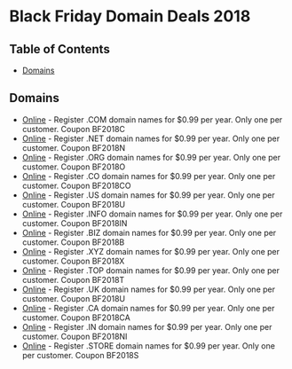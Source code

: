 # Black Friday Domain Deals 2018

## Table of Contents
- [Domains](#Domains)


## Domains
* [Online](https://the-online.com/) - Register .COM domain names for $0.99 per year. Only one per customer. Coupon BF2018C
* [Online](https://the-online.com/) - Register .NET domain names for $0.99 per year. Only one per customer. Coupon BF2018N
* [Online](https://the-online.com/) - Register .ORG domain names for $0.99 per year. Only one per customer. Coupon BF2018O
* [Online](https://the-online.com/) - Register .CO domain names for $0.99 per year. Only one per customer. Coupon BF2018CO
* [Online](https://the-online.com/) - Register .US domain names for $0.99 per year. Only one per customer. Coupon BF2018U
* [Online](https://the-online.com/) - Register .INFO domain names for $0.99 per year. Only one per customer. Coupon BF2018IN
* [Online](https://the-online.com/) - Register .BIZ domain names for $0.99 per year. Only one per customer. Coupon BF2018B
* [Online](https://the-online.com/) - Register .XYZ domain names for $0.99 per year. Only one per customer. Coupon BF2018X
* [Online](https://the-online.com/) - Register .TOP domain names for $0.99 per year. Only one per customer. Coupon BF2018T
* [Online](https://the-online.com/) - Register .UK domain names for $0.99 per year. Only one per customer. Coupon BF2018U
* [Online](https://the-online.com/) - Register .CA domain names for $0.99 per year. Only one per customer. Coupon BF2018CA
* [Online](https://the-online.com/) - Register .IN domain names for $0.99 per year. Only one per customer. Coupon BF2018NI
* [Online](https://the-online.com/) - Register .STORE domain names for $0.99 per year. Only one per customer. Coupon BF2018S
